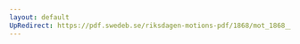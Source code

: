 ```yaml
---
layout: default
UpRedirect: https://pdf.swedeb.se/riksdagen-motions-pdf/1868/mot_1868__fk__00010.pdf
---
```

